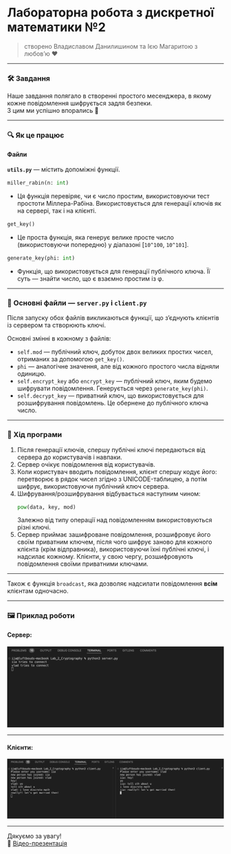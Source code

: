 
# Лабораторна робота з дискретної математики №2  
> створено Владиславом Данилишином та Ією Магаритою з любовʼю ❤️

---

### 🛠️ Завдання  
Наше завдання полягало в створенні простого месенджера, в якому кожне повідомлення шифрується задля безпеки.  
З цим ми успішно впорались 🎉

---

### 🔍 Як це працює

#### Файли  
**`utils.py`** — містить допоміжні функції.

```python
miller_rabin(n: int)
```
* Ця функція перевіряє, чи є число простим, використовуючи тест простоти Міллера-Рабіна. Використовується для генерації ключів як на сервері, так і на клієнті.

```python
get_key()
```
* Це проста функція, яка генерує велике просте число (використовуючи попередню) у діапазоні [`10^100`, `10^101`].

```python
generate_key(phi: int)
```
* Функція, що використовується для генерації публічного ключа. Її суть — знайти число, що є взаємно простим із φ.

---

### 📁 Основні файли — `server.py` і `client.py`

Після запуску обох файлів викликаються функції, що з’єднують клієнтів із сервером та створюють ключі.

Основні змінні в кожному з файлів:

- `self.mod` — публічний ключ, добуток двох великих простих чисел, отриманих за допомогою `get_key()`.
- `phi` — аналогічне значення, але від кожного простого числа відняли одиницю.
- `self.encrypt_key` або `encrypt_key` — публічний ключ, яким будемо шифрувати повідомлення. Генерується через `generate_key(phi)`.
- `self.decrypt_key` — приватний ключ, що використовується для розшифрування повідомлень. Це обернене до публічного ключа число.

---

### 🧠 Хід програми

1. Після генерації ключів, спершу публічні ключі передаються від сервера до користувачів і навпаки.  
2. Сервер очікує повідомлення від користувачів.  
3. Коли користувач вводить повідомлення, клієнт спершу кодує його: перетворює в рядок чисел згідно з UNICODE-таблицею, а потім шифрує, використовуючи публічний ключ сервера.  
4. Шифрування/розшифрування відбувається наступним чином:  
   ```python
   pow(data, key, mod)
   ```  
   Залежно від типу операції над повідомленням використовуються різні ключі.  
5. Сервер приймає зашифроване повідомлення, розшифровує його своїм приватним ключем, після чого шифрує заново для кожного клієнта (крім відправника), використовуючи їхні публічні ключі, і надсилає кожному. Клієнти, у свою чергу, розшифровують повідомлення своїми приватними ключами.

---

Також є функція `broadcast`, яка дозволяє надсилати повідомлення **всім** клієнтам одночасно.

---

### 🖼️ Приклад роботи

#### Сервер:
![server example](server_example.png)

---

#### Клієнти:
![clients example](clients_example.png)

---

Дякуємо за увагу!  
🎥 [Відео-презентація](https://youtu.be/dQw4w9WgXcQ?si=3-DuVI1cb-8Mon_X)
